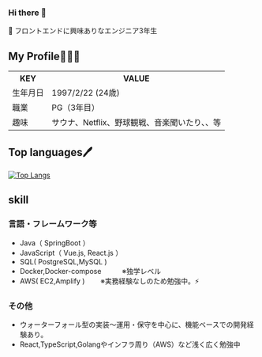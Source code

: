 ### Hi there 👋
 🌱 フロントエンドに興味ありなエンジニア3年生

## My Profile👨🏻‍💻
<table>
  <tr>
    <th>KEY</th>
    <th>VALUE</th>
  </tr>
  <tr>
    <td>生年月日</td>
    <td>1997/2/22 (24歳)</td>
  </tr>
  <tr>
    <td>職業</td>
    <td>PG（3年目）</td>
  </tr>
  <tr>
    <td>趣味</td>
    <td>サウナ、Netflix、野球観戦、音楽聞いたり、、等</td>
  </tr>

</table>


## Top languages🖊️


[![Top Langs](https://github-readme-stats.vercel.app/api/top-langs/?username=w8f&hide=VBA&theme=tokyonight)](https://github.com/w8f/github-readme-stats)

## skill
###  言語・フレームワーク等
- Java（ SpringBoot ） 
- JavaScript（ Vue.js, React.js ）
- SQL( PostgreSQL,MySQL )
- Docker,Docker-compose　　　※独学レベル
- AWS( EC2,Amplify ) 　　※実務経験なしのため勉強中。⚡
### その他
- ウォーターフォール型の実装〜運用・保守を中心に、機能ベースでの開発経験あり。
- React,TypeScript,Golangやインフラ周り（AWS）など浅く広く勉強中
<!--
**w8f/w8f** is a ✨ _special_ ✨ repository because its `README.md` (this file) appears on your GitHub profile.

Here are some ideas to get you started:

- 🔭 I’m currently working on ...
- 🌱 I’m currently learning ...
- 👯 I’m looking to collaborate on ...
- 🤔 I’m looking for help with ...
- 💬 Ask me about ...
- 📫 How to reach me: ...
- 😄 Pronouns: ...
- ⚡ Fun fact: ...
-->
